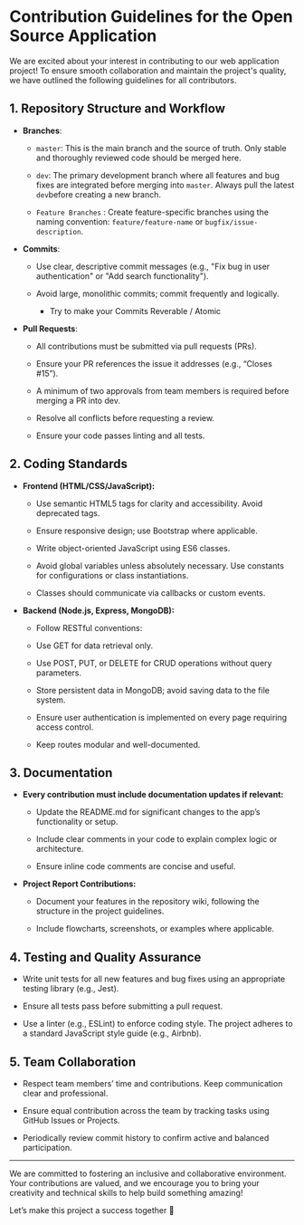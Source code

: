 # Contribution Guidelines for the Open Source Application

We are excited about your interest in contributing to our web application project! To ensure smooth collaboration and maintain the project's quality, we have outlined the following guidelines for all contributors.

## 1. Repository Structure and Workflow

- **Branches**:
    - `master`: This is the main branch and the source of truth. Only stable and thoroughly reviewed code should be merged here.
        
    - `dev`: The primary development branch where all features and bug fixes are integrated before merging into `master`. Always pull the latest `dev`before creating a new branch.
        
    - `Feature Branches` : Create feature-specific branches using the naming convention: `feature/feature-name` or `bugfix/issue-description`.
- **Commits**:
	- Use clear, descriptive commit messages (e.g., "Fix bug in user authentication" or "Add search functionality").
		
	- Avoid large, monolithic commits; commit frequently and logically.
		- Try to make your Commits Reverable / Atomic
		
- **Pull Requests**:
	- All contributions must be submitted via pull requests (PRs).
        
	- Ensure your PR references the issue it addresses (e.g., “Closes #15”).
        
	- A minimum of two approvals from team members is required before merging a PR into dev.
        
	- Resolve all conflicts before requesting a review.
        
	- Ensure your code passes linting and all tests.

## 2. Coding Standards

- **Frontend (HTML/CSS/JavaScript):**
	- Use semantic HTML5 tags for clarity and accessibility. Avoid deprecated tags.
        
	- Ensure responsive design; use Bootstrap where applicable.
        
	- Write object-oriented JavaScript using ES6 classes.
        
	- Avoid global variables unless absolutely necessary. Use constants for configurations or class instantiations.
        
	- Classes should communicate via callbacks or custom events.

- **Backend (Node.js, Express, MongoDB):**
	- Follow RESTful conventions:
        
	- Use GET for data retrieval only.
        
	- Use POST, PUT, or DELETE for CRUD operations without query parameters.
        
	- Store persistent data in MongoDB; avoid saving data to the file system.
        
	- Ensure user authentication is implemented on every page requiring access control.
        
	- Keep routes modular and well-documented.

## 3. Documentation

- **Every contribution must include documentation updates if relevant:**
	- Update the README.md for significant changes to the app’s functionality or setup.
        
	- Include clear comments in your code to explain complex logic or architecture.
        
	- Ensure inline code comments are concise and useful.

- **Project Report Contributions:**
	- Document your features in the repository wiki, following the structure in the project guidelines.
        
	- Include flowcharts, screenshots, or examples where applicable.

## 4. Testing and Quality Assurance

- Write unit tests for all new features and bug fixes using an appropriate testing library (e.g., Jest).
    
- Ensure all tests pass before submitting a pull request.
    
- Use a linter (e.g., ESLint) to enforce coding style. The project adheres to a standard JavaScript style guide (e.g., Airbnb).

## 5. Team Collaboration

- Respect team members’ time and contributions. Keep communication clear and professional.
    
- Ensure equal contribution across the team by tracking tasks using GitHub Issues or Projects.
    
- Periodically review commit history to confirm active and balanced participation.

---
We are committed to fostering an inclusive and collaborative environment. Your contributions are valued, and we encourage you to bring your creativity and technical skills to help build something amazing!

Let’s make this project a success together 🚀